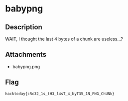 # babypng

## Description
WAIT, I thought the last 4 bytes of a chunk are useless...?

## Attachments
- babypng.png

## Flag
`hacktoday{cRc32_1s_tH3_l4sT_4_byT35_1N_PNG_ChUNk}`
